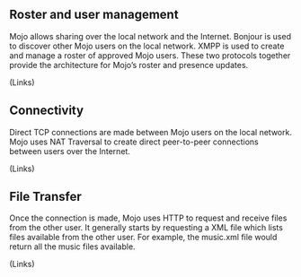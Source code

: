 ## Roster and user management ##

Mojo allows sharing over the local network and the Internet.  Bonjour is used to discover other Mojo users on the local network.  XMPP is used to create and manage a roster of approved Mojo users.  These two protocols together provide the architecture for Mojo’s roster and presence updates.

(Links)

## Connectivity ##

Direct TCP connections are made between Mojo users on the local network.  Mojo uses NAT Traversal to create direct peer-to-peer connections between users over the Internet.

(Links)

## File Transfer ##

Once the connection is made, Mojo uses HTTP to request and receive files from the other user.  It generally starts by requesting a XML file which lists files available from the other user.  For example, the music.xml file would return all the music files available.

(Links)